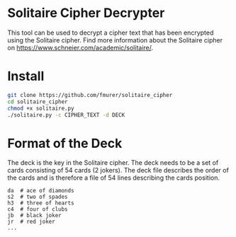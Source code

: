 # Solitaire Cipher Decrypter

This tool can be used to decrypt a cipher text that has been encrypted using the Solitaire cipher. Find more information about the Solitaire cipher on https://www.schneier.com/academic/solitaire/.

# Install

```bash
git clone https://github.com/fmurer/solitaire_cipher
cd solitaire_cipher
chmod +x solitaire.py
./solitaire.py -c CIPHER_TEXT -d DECK
```

# Format of the Deck

The deck is the key in the Solitaire cipher. The deck needs to be a set of cards consisting of 54 cards (2 jokers). The deck file describes the order of the cards and is therefore a file of 54 lines describing the cards position.

```
da	# ace of diamonds
s2	# two of spades
h3	# three of hearts
c4	# four of clubs
jb	# black joker
jr	# red joker
...
```
